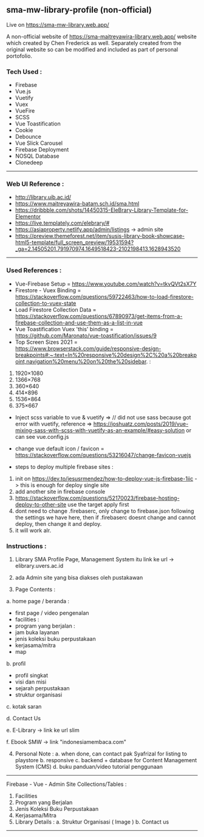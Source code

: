 ## sma-mw-library-profile (non-official)

Live on https://sma-mw-library.web.app/

A non-official website of https://sma-maitreyawira-library.web.app/ website which created by Chen Frederick as well. Separately created from the original website so can be modified and included as part of personal portofolio.

### Tech Used :

- Firebase
- Vue.js
- Vuetify
- Vuex
- VueFire
- SCSS
- Vue Toastification
- Cookie
- Debounce
- Vue Slick Carousel
- Firebase Deployment
- NOSQL Database
- Clonedeep

---

### Web UI Reference :

- http://library.uib.ac.id/
- https://www.maitreyawira-batam.sch.id/sma.html
- https://dribbble.com/shots/14450315-EleBrary-Library-Template-for-Elementor
- https://live.templately.com/elebrary/#
- https://asiaproperty.netlify.app/admin/listings -> admin site
- https://preview.themeforest.net/item/susis-library-book-showcase-html5-template/full_screen_preview/19531594?_ga=2.14505201.791970974.1649518423-2102198413.1628943520

---

### Used References :

- Vue-Firebase Setup = https://www.youtube.com/watch?v=tkvQVt2sX7Y
- Firestore - Vuex Binding = https://stackoverflow.com/questions/59722463/how-to-load-firestore-collection-to-vuex-state
- Load Firestore Collection Data = https://stackoverflow.com/questions/67890973/get-items-from-a-firebase-collection-and-use-them-as-a-list-in-vue
- Vue Toastification Vuex 'this' binding = https://github.com/Maronato/vue-toastification/issues/9
- Top Screen Sizes 2021 = https://www.browserstack.com/guide/responsive-design-breakpoints#:~:text=In%20responsive%20design%2C%20a%20breakpoint,navigation%20menu%20on%20the%20sidebar. :

1. 1920×1080
2. 1366×768
3. 360×640
4. 414×896
5. 1536×864
6. 375×667

- Inject scss variable to vue & vuetify => // did not use sass because got error with vuetify, reference => https://joshuatz.com/posts/2019/vue-mixing-sass-with-scss-with-vuetify-as-an-example/#easy-solution or can see vue.config.js

- change vue default icon / favicon = https://stackoverflow.com/questions/53216047/change-favicon-vuejs

- steps to deploy multiple firebase sites :

1. init on https://dev.to/jesusrmendez/how-to-deploy-vue-js-firebase-1iic -> this is enough for deploy single site
2. add another site in firebase console
3. https://stackoverflow.com/questions/52170023/firebase-hosting-deploy-to-other-site use the target apply first
4. dont need to change .firebaserc, only change to firebase.json following the settings we have here, then if .firebaserc doesnt change and cannot deploy, then change it and deploy.
5. it will work alr.

### Instructions :

1. Library SMA Profile Page, Management System itu link ke url -> elibrary.uvers.ac.id

2. ada Admin site yang bisa diakses oleh pustakawan

3. Page Contents :

a. home page / beranda :

- first page / video pengenalan
- facilities :
- program yang berjalan :
- jam buka layanan
- jenis koleksi buku perpustakaan
- kerjasama/mitra
- map

b. profil

- profil singkat
- visi dan misi
- sejarah perpustakaan
- struktur organisasi

c. kotak saran

d. Contact Us

e. E-Library -> link ke url slim

f. Ebook SMW -> link "indonesiamembaca.com"

4. Personal Note :
   a. when done, can contact pak Syafrizal for listing to playstore
   b. responsive
   c. backend + database for Content Management System (CMS)
   d. buku panduan/video tutorial penggunaan

---

Firebase - Vue - Admin Site
Collections/Tables :

1. Facilities
2. Program yang Berjalan
3. Jenis Koleksi Buku Perpustakaan
4. Kerjasama/Mitra
5. Library Details :
   a. Struktur Organisasi ( Image )
   b. Contact us

---
